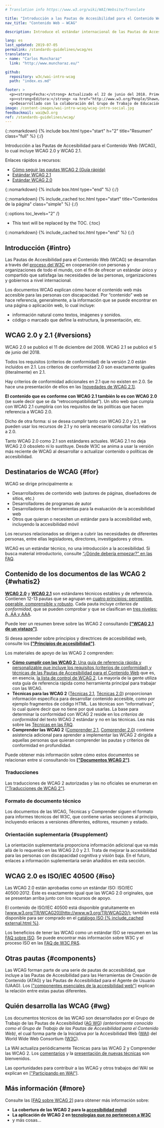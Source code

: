 ```yaml
---
# Translation info https://www.w3.org/wiki/WAI/Website/Translate

title: "Introducción a las Pautas de Accesibilidad para el Contenido Web (WCAG)"
nav_title: "Contenido Web – WCAG"

description: Introduce el estándar internacional de las Pautas de Accesibilidad para el Contenido Web (WCAG), lo cual incluye WCAG 2.0 y WCAG 2.1. Los documentos WCAG explican cómo hacer contenido web más accesible para las personas con discapacidad.

lang: es
last_updated: 2019-07-05
permalink: /standards-guidelines/wcag/es
translators: 
- name: "Carlos Muncharaz"
  link: "http://www.muncharaz.eu/"

github:
  repository: w3c/wai-intro-wcag
  path: "index.es.md"

footer: >
  <p><strong>Fecha:</strong> Actualizado el 22 de junio del 2018. Primera publicación en julio del 2005.</p>
  <p><strong>Editora:</strong> <a href="http://www.w3.org/People/Shawn/">Shawn Lawton Henry</a>.</p>
  <p>Desarrollado con la colaboración del Grupo de Trabajo de Educación y Difusión (<a href="https://www.w3.org/WAI/about/groups/eowg/">EOWG</a>) y el Grupo de Trabajo de las Pautas de Accesibilidad (<a href="https://www.w3.org/WAI/about/groups/agwg/">AG WG</a>).</p>
image: /content-images/wai-intro-wcag/wcag-intro-social.jpg
feedbackmail: wai@w3.org  
ref: /standards-guidelines/wcag/
---
```


{::nomarkdown}
{% include box.html type="start" h="2" title="Resumen" class="full" %}
{:/}

Introducción a las Pautas de Accesibilidad para el Contenido Web (WCAG), lo cual incluye WCAG 2.0 y WCAG 2.1.

Enlaces rápidos a recursos:
* [Cómo seguir las pautas WCAG 2 (Guía rápida)](http://www.w3.org/WAI/WCAG21/quickref/)
* [Estándar WCAG 2.1](http://www.w3.org/TR/WCAG21/)
* [Estándar WCAG 2.0](http://www.w3.org/TR/WCAG20/)

{::nomarkdown}
{% include box.html type="end" %}
{:/}

{::nomarkdown}
{% include_cached toc.html type="start" title="Contenidos de la página" class="simple" %}
{:/}

{::options toc_levels="2" /}

-   This text will be replaced by the TOC.
{:toc}

{::nomarkdown}
{% include_cached toc.html type="end" %}
{:/}

## Introducción {#intro}

Las Pautas de Accesibilidad para el Contenido Web (WCAG) se desarrollan a través del [proceso del W3C](/standards-guidelines/w3c-process/) en cooperación con personas y organizaciones de todo el mundo, con el fin de ofrecer un estándar único y compartido que satisfaga las necesidades de las personas, organizaciones y gobiernos a nivel internacional.

Los documentos WCAG explican cómo hacer el contenido web más accesible para las personas con discapacidad. Por “contenido” web se hace referencia, generalmente, a la información que se puede encontrar en una página o aplicación web, lo cual incluye:

-   información natural como textos, imágenes y sonidos.
-   código o marcado que define la estructura, la presentación, etc.

## WCAG 2.0 y 2.1 {#versions}

WCAG 2.0 se publicó el 11 de diciembre del 2008. WCAG 2.1 se publicó el 5 de junio del 2018.

Todos los requisitos (criterios de conformidad) de la versión 2.0 están incluidos en 2.1. Los criterios de conformidad 2.0 son exactamente iguales (literalmente) en 2.1.

Hay criterios de conformidad adicionales en 2.1 que no existen en 2.0. Se hace una presentación de ellos en las [[novedades de WCAG 2.1]](/standards-guidelines/wcag/new-in-21/).

**El contenido que es conforme con WCAG 2.1 también lo es con WCAG 2.0** (se suele decir que se da “retrocompatibilidad”). Un sitio web que cumpla con WCAG 2.1 cumpliría con los requisitos de las políticas que hacen referencia a WCAG 2.0.

Dicho de otra forma: si se desea cumplir tanto con WCAG 2.0 y 2.1, se pueden usar los recursos de 2.1 y no sería necesario consultar los relativos a 2.0.

Tanto WCAG 2.0 como 2.1 son estándares actuales. WCAG 2.1 no deja WCAG 2.0 obsoleto ni lo sustituye. Desde W3C se anima a usar la versión más reciente de WCAG al desarrollar o actualizar contenido o políticas de accesibilidad.

## Destinatarios de WCAG {#for}

WCAG se dirige principalmente a:

-   Desarrolladores de contenido web (autores de páginas, diseñadores de sitios, etc.)
-   Desarrolladores de programas de autor
-   Desarrolladores de herramientas para la evaluación de la accesibilidad web
-   Otros que quieran o necesiten un estándar para la accesibilidad web, incluyendo la accesibilidad móvil

Los recursos relacionados se dirigen a cubrir las necesidades de diferentes personas, entre ellas legisladores, directores, investigadores y otros.

WCAG es un estándar técnico, no una introducción a la accesibilidad. Si busca material introductorio, consulte  [“¿Dónde debería empezar?” en las FAQ](/standards-guidelines/wcag/faq/#start).

## Contenido de los documentos de las WCAG 2 {#whatis2}

**[WCAG 2.0](https://www.w3.org/TR/WCAG20/)** y **[WCAG 2.1](https://www.w3.org/TR/WCAG21/)** son estándares técnicos estables y de referencia. Contienen 12-13 pautas que se agrupan en [cuatro principios: perceptible, operable, comprensible y robusto](https://www.w3.org/WAI/WCAG21/Understanding/intro#understanding-the-four-principles-of-accessibility). Cada pauta incluye *criterios de conformidad*, que se pueden comprobar y que se clasifican en [tres niveles: A, AA y AAA](https://www.w3.org/WAI/WCAG21/Understanding/conformance#levels).

Puede leer un resumen breve sobre las WCAG 2 consultando **[["WCAG 2.1 de un vistazo"]](/standards-guidelines/wcag/glance/)**.

Si desea aprender sobre principios y directrices de accesibilidad web, consulte los **[["Principios de accesibilidad"]](/fundamentals/accessibility-principles/)**.

Los materiales de apoyo de las WCAG 2 comprenden:

-   [**Cómo cumplir con las WCAG 2**: Una guía de referencia rápida y personalizable que incluye los requisitos (criterios de conformidad) y técnicas de las Pautas de Accesibilidad para el Contenido Web](http://www.w3.org/WAI/WCAG21/quickref/) que es, en esencia, [la lista de control de WCAG 2](http://www.w3.org/WAI/WCAG21/quickref/). La mayoría de la gente utiliza esta guía de referencia rápida como herramienta principal para trabajar con las WCAG.
-   **Técnicas para las WCAG 2** ([Técnicas 2.1](https://www.w3.org/WAI/WCAG21/Techniques/), [Técnicas 2.0](https://www.w3.org/TR/WCAG20-TECHS/)) proporcionan información específica para desarrollar contenido accesible, como por ejemplo fragmentos de código HTML. Las técnicas son “informativas”, lo cual quiere decir que no tiene por qué usarlas. La base para determinar la conformidad con WCAG 2 reside en los *criterios de conformidad* del texto WCAG 2 estándar y no en las técnicas. Lea más sobre las [Técnicas en las FAQ](/standards-guidelines/wcag/faq/#techs).
-  **Comprender las WCAG 2** ([Comprender 2.1](https://www.w3.org/WAI/WCAG21/Understanding/), [Comprender 2.0](https://www.w3.org/TR/UNDERSTANDING-WCAG20/)) contiene asistencia adicional para aprender a implementar las WCAG 2 dirigida a aquellas personas que quieran comprender las pautas y criterios de conformidad en profundidad.

Puede obtener más información sobre cómo estos documentos se relacionan entre sí consultando los **[["Documentos WCAG 2"]](/standards-guidelines/wcag/docs/)**.

### Traducciones

Las traducciones de WCAG 2 autorizadas y las no oficiales se enumeran en [["Traducciones de WCAG 2"]](/standards-guidelines/wcag/translations/).

### Formato de documento técnico

Los documentos de las WCAG, Técnicas y Comprender siguen el formato para informes técnicos del W3C, que contiene varias secciones al principio, incluyendo enlaces a versiones diferentes, editores, resumen y estado.

### Orientación suplementaria {#supplement}

La orientación suplementaria proporciona información adicional que va más allá de lo requerido en las WCAG 2.0 y 2.1. Trata de mejorar la accesibilidad para las personas con discapacidad cognitiva y visión baja. En el futuro, enlaces a información suplementaria serán añadidos en esta sección.

## WCAG 2.0 es ISO/IEC 40500 {#iso}

Las WCAG 2.0 están aprobadas como un estándar ISO: ISO/IEC 40500:2012. Éste es exactamente igual que las WCAG 2.0 originales, que se presentan arriba junto con los recursos de apoyo.

El contenido de ISO/IEC 40500 está disponible gratuitamente en [www.w3.org/TR/WCAG20](http://www.w3.org/TR/WCAG20/); también está disponible para ser comprado en el [catálogo ISO {% include_cached external.html %}](http://www.iso.org/iso/iso_catalogue/catalogue_tc/catalogue_detail.htm?csnumber=58625).

Los beneficios de tener las WCAG como un estándar ISO se resumen en las [FAQ sobre ISO](/standards-guidelines/wcag/faq/#iso). Se puede encontrar más información sobre W3C y el proceso ISO en las [FAQ de W3C PAS](http://www.w3.org/2010/04/pasfaq).

## Otras pautas {#components}

Las WCAG forman parte de una serie de pautas de accesibilidad, que incluye a las Pautas de Accesibilidad para las Herramientas de Creación de Contenido (ATAG) y las Pautas de Accesibilidad para el Agente de Usuario (UAAG). Los [["componentes esenciales de la accesibilidad web"]](/fundamentals/components/) explican la relación entre estas pautas diferentes.

## Quién desarrolla las WCAG {#wg}

Los documentos técnicos de las WCAG son desarrollados por el Grupo de Trabajo de las Pautas de Accesibilidad ([AG WG](https://www.w3.org/WAI/GL/)) *(anteriormente conocido como el Grupo de Trabajo de las Pautas de Accesibilidad para el Contenido Web)*, el cual forma parte de la Iniciativa por la Accesibilidad Web ([WAI](https://www.w3.org/WAI/)) del World Wide Web Consortium ([W3C](http://www.w3.org)).

La WAI actualiza periódicamente Técnicas para las WCAG 2 y Comprender las WCAG 2. Los [comentarios](/standards-guidelines/wcag/commenting/) y la [presentación de nuevas técnicas](http://www.w3.org/WAI/GL/WCAG20/TECHS-SUBMIT/) son bienvenidos.

Las oportunidades para contribuir a las WCAG y otros trabajos del WAI se explican en [["Participando en WAI"]](/about/participating/).

## Más información {#more}

Consulte las [[FAQ sobre WCAG 2]](/standards-guidelines/wcag/faq/) para obtener más información sobre:

-   **La cobertura de las WCAG 2 para la [accesibilidad móvil](/standards-guidelines/wcag/faq/#mobile)**
-   **La aplicación de WCAG 2 en [tecnologías que no pertenecen a W3C](/standards-guidelines/wcag/faq/#othertechs)**
-   y más cosas...
